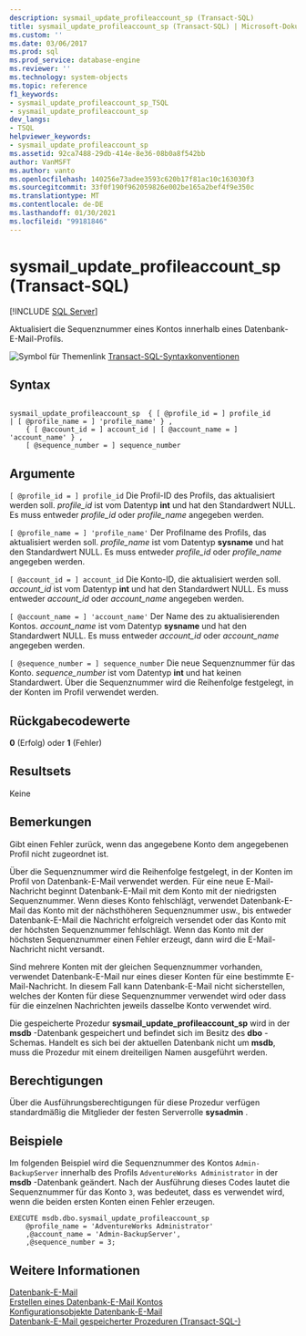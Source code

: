 ```yaml
---
description: sysmail_update_profileaccount_sp (Transact-SQL)
title: sysmail_update_profileaccount_sp (Transact-SQL) | Microsoft-Dokumentation
ms.custom: ''
ms.date: 03/06/2017
ms.prod: sql
ms.prod_service: database-engine
ms.reviewer: ''
ms.technology: system-objects
ms.topic: reference
f1_keywords:
- sysmail_update_profileaccount_sp_TSQL
- sysmail_update_profileaccount_sp
dev_langs:
- TSQL
helpviewer_keywords:
- sysmail_update_profileaccount_sp
ms.assetid: 92ca7488-29db-414e-8e36-08b0a8f542bb
author: VanMSFT
ms.author: vanto
ms.openlocfilehash: 140256e73adee3593c620b17f81ac10c163030f3
ms.sourcegitcommit: 33f0f190f962059826e002be165a2bef4f9e350c
ms.translationtype: MT
ms.contentlocale: de-DE
ms.lasthandoff: 01/30/2021
ms.locfileid: "99181846"
---
```

# <a name="sysmail_update_profileaccount_sp-transact-sql"></a>sysmail_update_profileaccount_sp (Transact-SQL)
[!INCLUDE [SQL Server](../../includes/applies-to-version/sqlserver.md)]

  Aktualisiert die Sequenznummer eines Kontos innerhalb eines Datenbank-E-Mail-Profils.  
  
 ![Symbol für Themenlink](../../database-engine/configure-windows/media/topic-link.gif "Symbol für Themenlink") [Transact-SQL-Syntaxkonventionen](../../t-sql/language-elements/transact-sql-syntax-conventions-transact-sql.md)  
  
## <a name="syntax"></a>Syntax  
  
```  
  
sysmail_update_profileaccount_sp  { [ @profile_id = ] profile_id   
| [ @profile_name = ] 'profile_name' } ,  
    { [ @account_id = ] account_id | [ @account_name = ] 'account_name' } ,  
    [ @sequence_number = ] sequence_number  
```  
  
## <a name="arguments"></a>Argumente  
`[ @profile_id = ] profile_id` Die Profil-ID des Profils, das aktualisiert werden soll. *profile_id* ist vom Datentyp **int** und hat den Standardwert NULL. Es muss entweder *profile_id* oder *profile_name* angegeben werden.  
  
`[ @profile_name = ] 'profile_name'` Der Profilname des Profils, das aktualisiert werden soll. *profile_name* ist vom Datentyp **sysname** und hat den Standardwert NULL. Es muss entweder *profile_id* oder *profile_name* angegeben werden.  
  
`[ @account_id = ] account_id` Die Konto-ID, die aktualisiert werden soll. *account_id* ist vom Datentyp **int** und hat den Standardwert NULL. Es muss entweder *account_id* oder *account_name* angegeben werden.  
  
`[ @account_name = ] 'account_name'` Der Name des zu aktualisierenden Kontos. *account_name* ist vom Datentyp **sysname** und hat den Standardwert NULL. Es muss entweder *account_id* oder *account_name* angegeben werden.  
  
`[ @sequence_number = ] sequence_number` Die neue Sequenznummer für das Konto. *sequence_number* ist vom Datentyp **int** und hat keinen Standardwert. Über die Sequenznummer wird die Reihenfolge festgelegt, in der Konten im Profil verwendet werden.  
  
## <a name="return-code-values"></a>Rückgabecodewerte  
 **0** (Erfolg) oder **1** (Fehler)  
  
## <a name="result-sets"></a>Resultsets  
 Keine  
  
## <a name="remarks"></a>Bemerkungen  
 Gibt einen Fehler zurück, wenn das angegebene Konto dem angegebenen Profil nicht zugeordnet ist.  
  
 Über die Sequenznummer wird die Reihenfolge festgelegt, in der Konten im Profil von Datenbank-E-Mail verwendet werden. Für eine neue E-Mail-Nachricht beginnt Datenbank-E-Mail mit dem Konto mit der niedrigsten Sequenznummer. Wenn dieses Konto fehlschlägt, verwendet Datenbank-E-Mail das Konto mit der nächsthöheren Sequenznummer usw., bis entweder Datenbank-E-Mail die Nachricht erfolgreich versendet oder das Konto mit der höchsten Sequenznummer fehlschlägt. Wenn das Konto mit der höchsten Sequenznummer einen Fehler erzeugt, dann wird die E-Mail-Nachricht nicht versandt.  
  
 Sind mehrere Konten mit der gleichen Sequenznummer vorhanden, verwendet Datenbank-E-Mail nur eines dieser Konten für eine bestimmte E-Mail-Nachricht. In diesem Fall kann Datenbank-E-Mail nicht sicherstellen, welches der Konten für diese Sequenznummer verwendet wird oder dass für die einzelnen Nachrichten jeweils dasselbe Konto verwendet wird.  
  
 Die gespeicherte Prozedur **sysmail_update_profileaccount_sp** wird in der **msdb** -Datenbank gespeichert und befindet sich im Besitz des **dbo** -Schemas. Handelt es sich bei der aktuellen Datenbank nicht um **msdb**, muss die Prozedur mit einem dreiteiligen Namen ausgeführt werden.  
  
## <a name="permissions"></a>Berechtigungen  
 Über die Ausführungsberechtigungen für diese Prozedur verfügen standardmäßig die Mitglieder der festen Serverrolle **sysadmin** .  
  
## <a name="examples"></a>Beispiele  
 Im folgenden Beispiel wird die Sequenznummer des Kontos `Admin-BackupServer` innerhalb des Profils `AdventureWorks Administrator` in der **msdb** -Datenbank geändert. Nach der Ausführung dieses Codes lautet die Sequenznummer für das Konto `3`, was bedeutet, dass es verwendet wird, wenn die beiden ersten Konten einen Fehler erzeugen.  
  
```  
EXECUTE msdb.dbo.sysmail_update_profileaccount_sp  
    @profile_name = 'AdventureWorks Administrator'  
    ,@account_name = 'Admin-BackupServer',  
    ,@sequence_number = 3;  
```  
  
## <a name="see-also"></a>Weitere Informationen  
 [Datenbank-E-Mail](../../relational-databases/database-mail/database-mail.md)   
 [Erstellen eines Datenbank-E-Mail Kontos](../../relational-databases/database-mail/create-a-database-mail-account.md)   
 [Konfigurationsobjekte Datenbank-E-Mail](../../relational-databases/database-mail/database-mail-configuration-objects.md)   
 [Datenbank-E-Mail gespeicherter Prozeduren &#40;Transact-SQL-&#41;](../../relational-databases/system-stored-procedures/database-mail-stored-procedures-transact-sql.md)  
  
  
